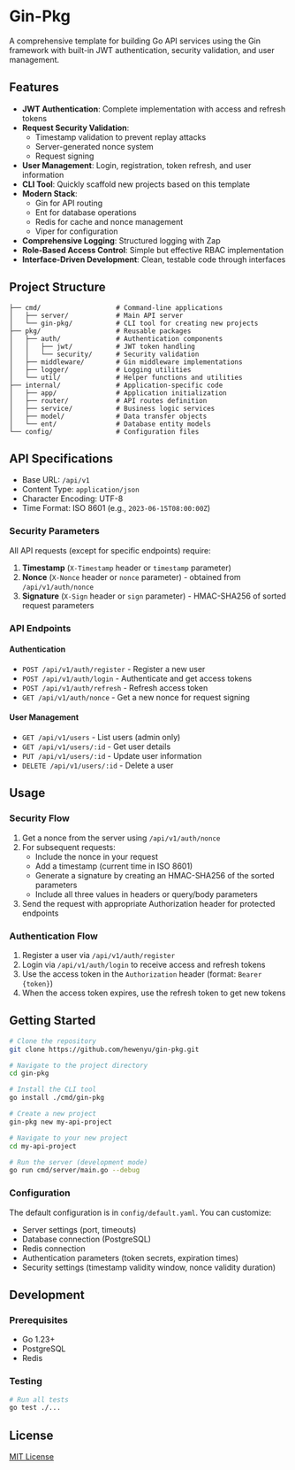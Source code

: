 # Gin-Pkg

A comprehensive template for building Go API services using the Gin framework with built-in JWT authentication, security validation, and user management.

## Features

- **JWT Authentication**: Complete implementation with access and refresh tokens
- **Request Security Validation**:
  - Timestamp validation to prevent replay attacks
  - Server-generated nonce system
  - Request signing
- **User Management**: Login, registration, token refresh, and user information
- **CLI Tool**: Quickly scaffold new projects based on this template
- **Modern Stack**:
  - Gin for API routing
  - Ent for database operations
  - Redis for cache and nonce management
  - Viper for configuration
- **Comprehensive Logging**: Structured logging with Zap
- **Role-Based Access Control**: Simple but effective RBAC implementation
- **Interface-Driven Development**: Clean, testable code through interfaces

## Project Structure

```
├── cmd/                   # Command-line applications
│   ├── server/            # Main API server
│   └── gin-pkg/           # CLI tool for creating new projects
├── pkg/                   # Reusable packages
│   ├── auth/              # Authentication components
│   │   ├── jwt/           # JWT token handling
│   │   └── security/      # Security validation
│   ├── middleware/        # Gin middleware implementations
│   ├── logger/            # Logging utilities
│   └── util/              # Helper functions and utilities
├── internal/              # Application-specific code
│   ├── app/               # Application initialization
│   ├── router/            # API routes definition
│   ├── service/           # Business logic services
│   ├── model/             # Data transfer objects
│   └── ent/               # Database entity models
└── config/                # Configuration files
```

## API Specifications

- Base URL: `/api/v1`
- Content Type: `application/json`
- Character Encoding: UTF-8
- Time Format: ISO 8601 (e.g., `2023-06-15T08:00:00Z`)

### Security Parameters

All API requests (except for specific endpoints) require:

1. **Timestamp** (`X-Timestamp` header or `timestamp` parameter)
2. **Nonce** (`X-Nonce` header or `nonce` parameter) - obtained from `/api/v1/auth/nonce`
3. **Signature** (`X-Sign` header or `sign` parameter) - HMAC-SHA256 of sorted request parameters

### API Endpoints

#### Authentication

- `POST /api/v1/auth/register` - Register a new user
- `POST /api/v1/auth/login` - Authenticate and get access tokens
- `POST /api/v1/auth/refresh` - Refresh access token
- `GET /api/v1/auth/nonce` - Get a new nonce for request signing

#### User Management

- `GET /api/v1/users` - List users (admin only)
- `GET /api/v1/users/:id` - Get user details
- `PUT /api/v1/users/:id` - Update user information
- `DELETE /api/v1/users/:id` - Delete a user

## Usage

### Security Flow

1. Get a nonce from the server using `/api/v1/auth/nonce`
2. For subsequent requests:
   - Include the nonce in your request
   - Add a timestamp (current time in ISO 8601)
   - Generate a signature by creating an HMAC-SHA256 of the sorted parameters
   - Include all three values in headers or query/body parameters
3. Send the request with appropriate Authorization header for protected endpoints

### Authentication Flow

1. Register a user via `/api/v1/auth/register`
2. Login via `/api/v1/auth/login` to receive access and refresh tokens
3. Use the access token in the `Authorization` header (format: `Bearer {token}`)
4. When the access token expires, use the refresh token to get new tokens

## Getting Started

```bash
# Clone the repository
git clone https://github.com/hewenyu/gin-pkg.git

# Navigate to the project directory
cd gin-pkg

# Install the CLI tool
go install ./cmd/gin-pkg

# Create a new project
gin-pkg new my-api-project

# Navigate to your new project
cd my-api-project

# Run the server (development mode)
go run cmd/server/main.go --debug
```

### Configuration

The default configuration is in `config/default.yaml`. You can customize:

- Server settings (port, timeouts)
- Database connection (PostgreSQL)
- Redis connection
- Authentication parameters (token secrets, expiration times)
- Security settings (timestamp validity window, nonce validity duration)

## Development

### Prerequisites

- Go 1.23+
- PostgreSQL
- Redis

### Testing

```bash
# Run all tests
go test ./...
```

## License

[MIT License](LICENSE) 